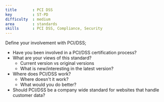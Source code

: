 ```yaml
---
title       : PCI DSS
key         : ST-PD
difficulty  : medium
area        : standards
skills      : PCI DSS, Compliance, Security
---
```


Define your involvement with PCI/DSS;

 - Have you been involved in a PCI/DSS certification process?
 - What are your views of this standard?
    - Current version vs original versions
    - What is new/interesting in the latest version?
 - Where does PCI/DSS work?
    - Where doesn't it work?
    - What would you do better?
 - Should PCI/DSS be a company wide standard for websites that handle customer data?

